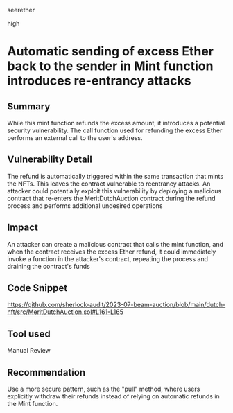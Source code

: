 seerether

high

# Automatic sending of excess Ether back to the sender in Mint function introduces re-entrancy attacks

## Summary
While this mint function refunds the excess amount, it introduces a potential security vulnerability. The call function used for refunding the excess Ether performs an external call to the user's address.
## Vulnerability Detail
The refund is automatically triggered within the same transaction that mints the NFTs. This leaves the contract vulnerable to reentrancy attacks. An attacker could potentially exploit this vulnerability by deploying a malicious contract that re-enters the MeritDutchAuction contract during the refund process and performs additional undesired operations
## Impact
An attacker can  create a malicious contract that calls the mint function, and when the contract receives the excess Ether refund, it could immediately invoke a function in the attacker's contract, repeating the process and draining the contract's funds
## Code Snippet
https://github.com/sherlock-audit/2023-07-beam-auction/blob/main/dutch-nft/src/MeritDutchAuction.sol#L161-L165
## Tool used

Manual Review

## Recommendation
Use a more secure pattern, such as the "pull" method, where users explicitly withdraw their refunds instead of relying on automatic refunds in the Mint function.